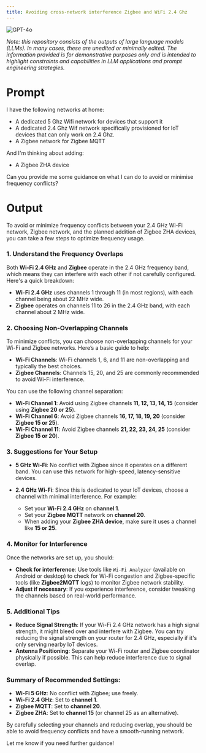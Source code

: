 ```yaml
---
title: Avoiding cross-network interference Zigbee and WiFi 2.4 Ghz
---
```

![GPT-4o](https://img.shields.io/badge/GPT--4o-3333FF?style=for-the-badge&logo=openai&logoColor=white)



*Note: this repository consists of the outputs of large language models (LLMs). In many cases, these are unedited or minimally edited. The information provided is for demonstrative purposes only and is intended to highlight constraints and capabilities in LLM applications and prompt engineering strategies.*



# Prompt

I have the following networks at home:

- A dedicated 5 Ghz Wifi network for devices that support it
- A dedicated 2.4 Ghz Wif network specifically provisioned for IoT devices that can only work on 2.4 Ghz.
- A Zigbee network for Zigbee MQTT

And I'm thinking about adding:

- A Zigbee ZHA device

Can you provide me some guidance on what I can do to avoid or minimise frequency conflicts?

# Output

To avoid or minimize frequency conflicts between your 2.4 GHz Wi-Fi network, Zigbee network, and the planned addition of Zigbee ZHA devices, you can take a few steps to optimize frequency usage.

### 1. **Understand the Frequency Overlaps**
Both **Wi-Fi 2.4 GHz** and **Zigbee** operate in the 2.4 GHz frequency band, which means they can interfere with each other if not carefully configured. Here's a quick breakdown:
- **Wi-Fi 2.4 GHz** uses channels 1 through 11 (in most regions), with each channel being about 22 MHz wide.
- **Zigbee** operates on channels 11 to 26 in the 2.4 GHz band, with each channel about 2 MHz wide.

### 2. **Choosing Non-Overlapping Channels**
To minimize conflicts, you can choose non-overlapping channels for your Wi-Fi and Zigbee networks. Here’s a basic guide to help:
- **Wi-Fi Channels**: Wi-Fi channels 1, 6, and 11 are non-overlapping and typically the best choices.
- **Zigbee Channels**: Channels 15, 20, and 25 are commonly recommended to avoid Wi-Fi interference.

You can use the following channel separation:
- **Wi-Fi Channel 1**: Avoid using Zigbee channels **11, 12, 13, 14, 15** (consider using **Zigbee 20 or 25**).
- **Wi-Fi Channel 6**: Avoid Zigbee channels **16, 17, 18, 19, 20** (consider **Zigbee 15 or 25**).
- **Wi-Fi Channel 11**: Avoid Zigbee channels **21, 22, 23, 24, 25** (consider **Zigbee 15 or 20**).

### 3. **Suggestions for Your Setup**
- **5 GHz Wi-Fi**: No conflict with Zigbee since it operates on a different band. You can use this network for high-speed, latency-sensitive devices.
  
- **2.4 GHz Wi-Fi**: Since this is dedicated to your IoT devices, choose a channel with minimal interference. For example:
  - Set your **Wi-Fi 2.4 GHz** on **channel 1**.
  - Set your **Zigbee MQTT** network on **channel 20**.
  - When adding your **Zigbee ZHA device**, make sure it uses a channel like **15 or 25**.

### 4. **Monitor for Interference**
Once the networks are set up, you should:
- **Check for interference**: Use tools like `Wi-Fi Analyzer` (available on Android or desktop) to check for Wi-Fi congestion and Zigbee-specific tools (like **Zigbee2MQTT** logs) to monitor Zigbee network stability.
- **Adjust if necessary**: If you experience interference, consider tweaking the channels based on real-world performance.

### 5. **Additional Tips**
- **Reduce Signal Strength**: If your Wi-Fi 2.4 GHz network has a high signal strength, it might bleed over and interfere with Zigbee. You can try reducing the signal strength on your router for 2.4 GHz, especially if it's only serving nearby IoT devices.
- **Antenna Positioning**: Separate your Wi-Fi router and Zigbee coordinator physically if possible. This can help reduce interference due to signal overlap.

### Summary of Recommended Settings:
- **Wi-Fi 5 GHz**: No conflict with Zigbee; use freely.
- **Wi-Fi 2.4 GHz**: Set to **channel 1**.
- **Zigbee MQTT**: Set to **channel 20**.
- **Zigbee ZHA**: Set to **channel 15** (or channel 25 as an alternative).

By carefully selecting your channels and reducing overlap, you should be able to avoid frequency conflicts and have a smooth-running network.

Let me know if you need further guidance!

